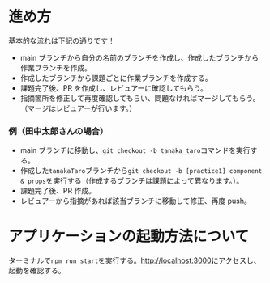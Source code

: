 # 進め方

基本的な流れは下記の通りです！

- main ブランチから自分の名前のブランチを作成し、作成したブランチから作業ブランチを作成。
- 作成したブランチから課題ごとに作業ブランチを作成する。
- 課題完了後、PR を作成し、レビュアーに確認してもらう。
- 指摘箇所を修正して再度確認してもらい、問題なければマージしてもらう。（マージはレビュアーが行います。）

### 例（田中太郎さんの場合）

- main ブランチに移動し、`git checkout -b tanaka_taro`コマンドを実行する。
- 作成した`tanakaTaro`ブランチから`git checkout -b [practice1] component & props`を実行する（作成するブランチは課題によって異なります。）。
- 課題完了後、PR 作成。
- レビュアーから指摘があれば該当ブランチに移動して修正、再度 push。

# アプリケーションの起動方法について

ターミナルで`npm run start`を実行する。[http://localhost:3000](http://localhost:3000)にアクセスし、起動を確認する。
